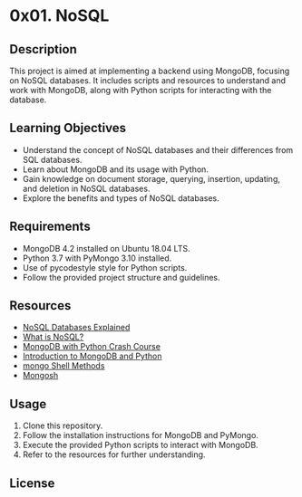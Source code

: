 # 0x01. NoSQL

## Description

This project is aimed at implementing a backend using MongoDB, focusing on NoSQL databases. It includes scripts and resources to understand and work with MongoDB, along with Python scripts for interacting with the database.

## Learning Objectives

- Understand the concept of NoSQL databases and their differences from SQL databases.
- Learn about MongoDB and its usage with Python.
- Gain knowledge on document storage, querying, insertion, updating, and deletion in NoSQL databases.
- Explore the benefits and types of NoSQL databases.

## Requirements

- MongoDB 4.2 installed on Ubuntu 18.04 LTS.
- Python 3.7 with PyMongo 3.10 installed.
- Use of pycodestyle style for Python scripts.
- Follow the provided project structure and guidelines.

## Resources

- [NoSQL Databases Explained](https://riak.com/resources/nosql-databases/)
- [What is NoSQL?](https://www.youtube.com/watch?v=qUV2j3XBRHc)
- [MongoDB with Python Crash Course](https://www.youtube.com/watch?v=E-1xI85Zog8)
- [Introduction to MongoDB and Python](https://realpython.com/introduction-to-mongodb-and-python/)
- [mongo Shell Methods](https://www.mongodb.com/docs/manual/reference/method/)
- [Mongosh](https://www.mongodb.com/docs/mongodb-shell/#mongodb-binary-bin.mongosh)

## Usage

1. Clone this repository.
2. Follow the installation instructions for MongoDB and PyMongo.
3. Execute the provided Python scripts to interact with MongoDB.
4. Refer to the resources for further understanding.

## License
